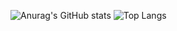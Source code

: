 ![Anurag's GitHub stats](https://github-readme-stats.vercel.app/api?username=luthfisauqi17&theme=default&show_icons=true)
![Top Langs](https://github-readme-stats.vercel.app/api/top-langs/?username=luthfisauqi17&layout=compact&theme=default)
